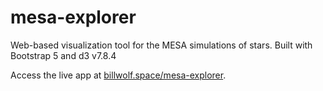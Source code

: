 # mesa-explorer
Web-based visualization tool for the MESA simulations of stars. Built with Bootstrap 5 and d3 v7.8.4

Access the live app at [billwolf.space/mesa-explorer](https://billwolf.space/mesa-explorer).